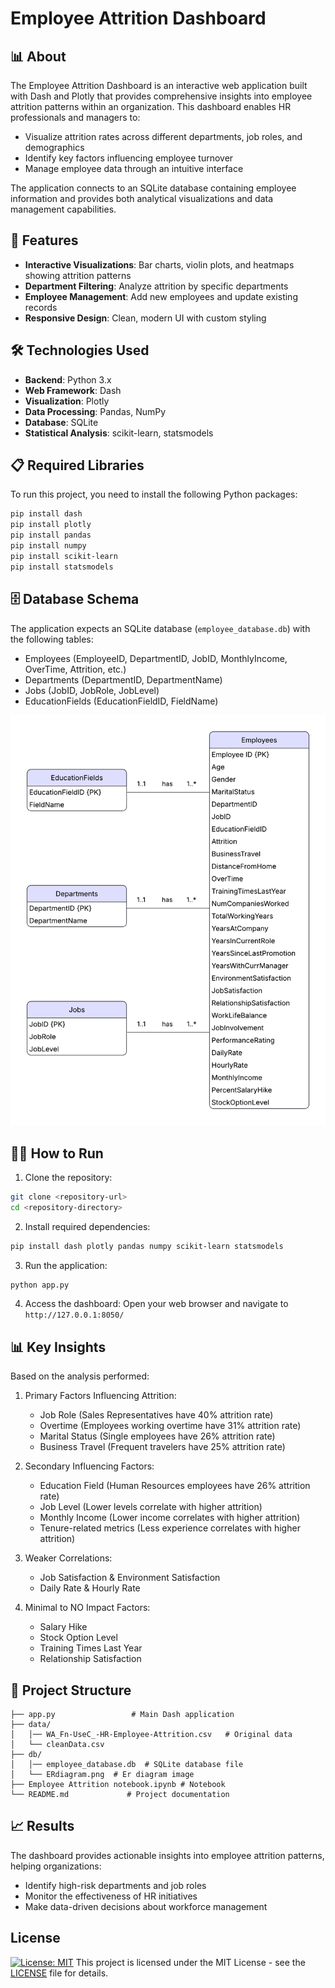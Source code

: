 # Employee Attrition Dashboard

## 📊 About

The Employee Attrition Dashboard is an interactive web application built with Dash and Plotly that provides comprehensive insights into employee attrition patterns within an organization. This dashboard enables HR professionals and managers to:

- Visualize attrition rates across different departments, job roles, and demographics
- Identify key factors influencing employee turnover
- Manage employee data through an intuitive interface

The application connects to an SQLite database containing employee information and provides both analytical visualizations and data management capabilities.

## 🚀 Features

- **Interactive Visualizations**: Bar charts, violin plots, and heatmaps showing attrition patterns
- **Department Filtering**: Analyze attrition by specific departments
- **Employee Management**: Add new employees and update existing records
- **Responsive Design**: Clean, modern UI with custom styling

## 🛠️ Technologies Used

- **Backend**: Python 3.x
- **Web Framework**: Dash
- **Visualization**: Plotly
- **Data Processing**: Pandas, NumPy
- **Database**: SQLite
- **Statistical Analysis**: scikit-learn, statsmodels

## 📋 Required Libraries

To run this project, you need to install the following Python packages:

```bash
pip install dash
pip install plotly
pip install pandas
pip install numpy
pip install scikit-learn
pip install statsmodels
```

## 🗄️ Database Schema
The application expects an SQLite database (`employee_database.db`) with the following tables:

- Employees (EmployeeID, DepartmentID, JobID, MonthlyIncome, OverTime, Attrition, etc.)
- Departments (DepartmentID, DepartmentName)
- Jobs (JobID, JobRole, JobLevel)
- EducationFields (EducationFieldID, FieldName)
<img src="db/ERdiagram.png" alt="ER Diagram" width="600"/>

## 🏃‍♂️ How to Run
1. Clone the repository:
```bash
git clone <repository-url>
cd <repository-directory>
```

2. Install required dependencies:
```bash
pip install dash plotly pandas numpy scikit-learn statsmodels
```
3. Run the application:
```bash
python app.py
```

4. Access the dashboard:
Open your web browser and navigate to `http://127.0.0.1:8050/`


## 📊 Key Insights
Based on the analysis performed:

1. Primary Factors Influencing Attrition:
    - Job Role (Sales Representatives have 40% attrition rate)
    - Overtime (Employees working overtime have 31% attrition rate)
    - Marital Status (Single employees have 26% attrition rate)
    - Business Travel (Frequent travelers have 25% attrition rate)

2. Secondary Influencing Factors:
    - Education Field (Human Resources employees have 26% attrition rate)
    - Job Level (Lower levels correlate with higher attrition)
    - Monthly Income (Lower income correlates with higher attrition)
    - Tenure-related metrics (Less experience correlates with higher attrition)

3. Weaker Correlations:
    - Job Satisfaction & Environment Satisfaction
    - Daily Rate & Hourly Rate

4. Minimal to NO Impact Factors:
    - Salary Hike
    - Stock Option Level
    - Training Times Last Year
    - Relationship Satisfaction

## 📁 Project Structure
```text
├── app.py                 # Main Dash application
├── data/
│   │── WA_Fn-UseC_-HR-Employee-Attrition.csv   # Original data
│   └── cleanData.csv  
├── db/
│   │── employee_database.db  # SQLite database file
│   └── ERdiagram.png  # Er diagram image
├── Employee Attrition notebook.ipynb # Notebook
└── README.md             # Project documentation
```

## 📈 Results
The dashboard provides actionable insights into employee attrition patterns, helping organizations:

- Identify high-risk departments and job roles
- Monitor the effectiveness of HR initiatives
- Make data-driven decisions about workforce management


## License

[![License: MIT](https://img.shields.io/badge/License-MIT-yellow.svg)](https://opensource.org/licenses/MIT)
This project is licensed under the MIT License - see the [LICENSE](LICENSE) file for details.
